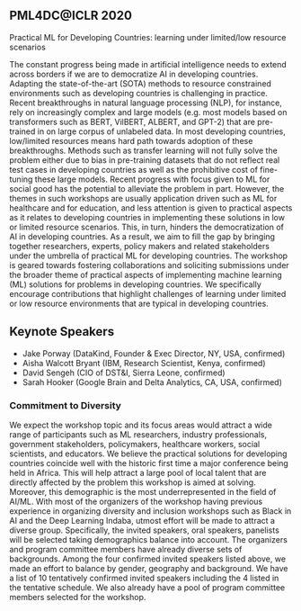 ##   PML4DC@ICLR 2020

Practical ML for Developing Countries: learning under limited/low resource scenarios

The constant progress being made in artificial intelligence needs to extend across borders if we are to democratize AI in developing countries. Adapting the state-of-the-art (SOTA) methods to resource constrained environments such as developing countries is challenging in practice. Recent breakthroughs in natural language processing (NLP), for instance, rely on increasingly complex and large models (e.g. most models based on transformers such as BERT, VilBERT, ALBERT, and GPT-2) that are pre-trained in on large corpus of unlabeled data. In most developing countries, low/limited resources means hard path towards adoption of these breakthroughs. Methods such as transfer learning will not fully solve the problem either due to bias in pre-training datasets that do not reflect real test cases in developing countries as well as the prohibitive cost of fine-tuning these large models. Recent progress with focus given to ML for social good has the potential to alleviate the problem in part. However, the themes in such workshops are usually application driven such as ML for healthcare and for education, and less attention is given to practical aspects as it relates to developing countries in implementing these solutions in low or limited resource scenarios. This, in turn, hinders the democratization of AI in developing countries. As a result, we aim to fill the gap by bringing together researchers, experts, policy makers and related stakeholders under the umbrella of practical ML for developing countries. The workshop is geared towards fostering collaborations and soliciting submissions under the broader theme of practical aspects of implementing machine learning (ML) solutions for problems in developing countries. We specifically encourage contributions that highlight 
challenges of learning under limited or low resource environments that are typical in developing countries.


## Keynote Speakers

- Jake Porway (DataKind, Founder & Exec Director, NY, USA, confirmed)
- Aisha Walcott Bryant (IBM, Research Scientist, Kenya, confirmed)
- David Sengeh (CIO of DST&I, Sierra Leone, confirmed)
- Sarah Hooker (Google Brain and Delta Analytics, CA, USA, confirmed)


### Commitment to Diversity

We expect the workshop topic and its focus areas would attract a wide range of participants such as ML researchers, industry professionals, government stakeholders, policymakers, healthcare workers, social scientists, and educators. We believe the practical solutions for developing countries coincide well with the historic first time a major conference being held in Africa. This will help attract a large pool of local talent that are directly affected by the problem this workshop is aimed at solving. Moreover, this demographic is the most underrepresented in the field of AI/ML. With most of the organizers of the workshop having previous experience in organizing diversity and inclusion workshops such as Black in AI and the Deep Learning Indaba, utmost effort will be made to attract a diverse group. Specifically, the invited speakers, oral speakers, panelists will be selected taking demographics balance into account. The organizers and program committee members have already diverse sets of backgrounds. Among the four confirmed invited speakers listed above, we made an effort to balance by gender, geography and background. We have a list of 10 tentatively confirmed invited speakers including the 4 listed in the tentative schedule. We also already have a pool of program committee members selected for the workshop. 